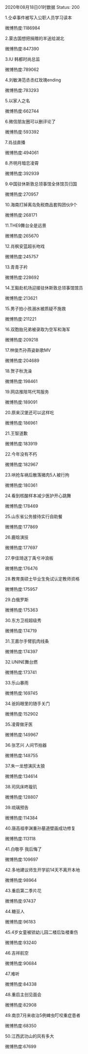 2020年08月18日01时数据
Status: 200

1.仝卓事件被写入公职人员学习读本

微博热度:1186984

2.蒙古国想把捐赠的羊送给湖北

微博热度:847390

3.IU 韩都时尚总监

微博热度:789062

4.刘敏涛范丞丞红玫瑰ending

微博热度:783293

5.以家人之名

微博热度:662744

6.微信朋友圈可以删评论了

微博热度:593392

7.肖战直播

微博热度:494061

8.齐明月暗恋凌霄

微博热度:392939

9.中国驻休斯敦总领事馆全体馆员归国

微博热度:270957

10.海南打掉离岛免税商品套购团伙9个

微博热度:268171

11.THE9舞台全是远景

微博热度:265670

12.肖枫安蓝超长吻戏

微博热度:245757

13.青青子衿

微博热度:228692

14.王毅赴机场迎接驻休斯敦总领事馆馆员

微博热度:213621

15.男子拍小孩溺水被质疑不施救

微博热度:211221

16.双胞胎兄弟被录取为空军和海军

微博热度:209218

17.林俊杰孙燕姿新歌MV

微博热度:204689

18.贺子秋洗澡

微博热度:198461

19.网店推陪骂代骂服务

微博热度:189091

20.原来汉堡还可以这样吃

微博热度:186961

21.王智道歉

微博热度:183919

22.今年没有不朽

微博热度:182967

23.哄抢车祸后散落猪肉5人被行拘

微博热度:180361

24.看到核酸样本减少医护开心跳舞

微博热度:178469

25.山东省公务接待实行自助餐

微博热度:177869

26.鹿晗演技

微博热度:177697

27.李佳琦送丁禹兮冲浪板

微博热度:176476

28.教育类硕士毕业生免试认定教师资格

微博热度:175957

29.白俄罗斯

微博热度:175363

30.东方卫视超级秀

微博热度:174719

31.王嘉尔手臂肌肉线条

微博热度:174397

32.UNINE舞台燃

微博热度:173741

33.乐山暴雨

微博热度:169745

34.爸妈眼里的随手关门

微博热度:152902

35.凌霄做牙医

微博热度:149967

36.张艺兴 人间节拍器

微博热度:148755

37.朱一龙想演灰太狼

微博热度:134614

38.司凤床咚璇玑

微博热度:128807

39.琉璃预告

微博热度:114384

40.唐高祖李渊重孙墓道壁画成功修复

微博热度:113118

41.白敬亭 我后悔了

微博热度:109697

42.多地建议师生开学前14天不离开本地

微博热度:98964

43.重启第二季片花

微博热度:97437

44.糖豆人

微博热度:96183

45.4岁女童被锁幼儿园二楼后坠楼重伤

微博热度:93240

46.吉祥航空

微博热度:90684

47.难听

微博热度:84338

48.重启主创见面会

微博热度:82908

49.南京7月来收治5例蜱虫叮咬重症患者

微博热度:68350

50.江西武功山的风有多大

微博热度:67699

